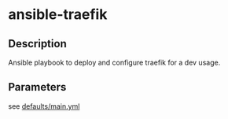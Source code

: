 # ansible-traefik

## Description

Ansible playbook to deploy and configure traefik for a dev usage.

## Parameters

see [defaults/main.yml](defaults/main.yml)

